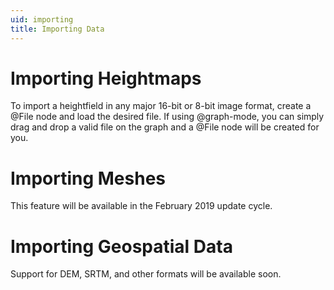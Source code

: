 ```yaml
---
uid: importing
title: Importing Data
---
```


# Importing Heightmaps

To import a heightfield in any major 16-bit or 8-bit image format, create a @File node and load the desired file. If using @graph-mode, you can simply drag and drop a valid file on the graph and a @File node will be created for you.

# Importing Meshes

This feature will be available in the February 2019 update cycle.


# Importing Geospatial Data

Support for DEM, SRTM, and other formats will be available soon.